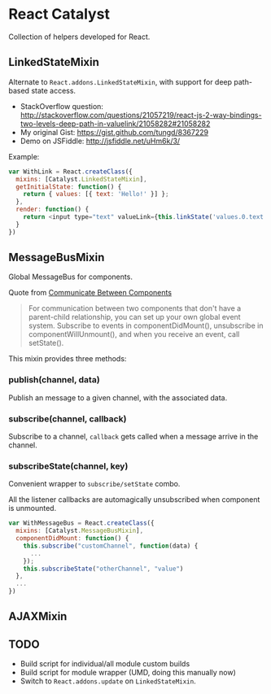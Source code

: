 
# React Catalyst

Collection of helpers developed for React.

## LinkedStateMixin

Alternate to `React.addons.LinkedStateMixin`, with support for deep path-based
state access.

- StackOverflow question: <http://stackoverflow.com/questions/21057219/react-js-2-way-bindings-two-levels-deep-path-in-valuelink/21058282#21058282>
- My original Gist: <https://gist.github.com/tungd/8367229>
- Demo on JSFiddle: <http://jsfiddle.net/uHm6k/3/>

Example:

```js
var WithLink = React.createClass({
  mixins: [Catalyst.LinkedStateMixin],
  getInitialState: function() {
    return { values: [{ text: 'Hello!' }] };
  },
  render: function() {
    return <input type="text" valueLink={this.linkState('values.0.text')} />;
  }
})
```

## MessageBusMixin

Global MessageBus for components.

Quote from [Communicate Between Components](http://facebook.github.io/react/tips/communicate-between-components.html)

> For communication between two components that don't have a parent-child
> relationship, you can set up your own global event system. Subscribe to events
> in componentDidMount(), unsubscribe in componentWillUnmount(), and when you
> receive an event, call setState().

This mixin provides three methods:

### publish(channel, data)

Publish an message to a given channel, with the associated data.

### subscribe(channel, callback)

Subscribe to a channel, `callback` gets called when a message arrive in the
channel.

### subscribeState(channel, key)

Convenient wrapper to `subscribe/setState` combo.

All the listener callbacks are automagically unsubscribed when component
is unmounted.

```js
var WithMessageBus = React.createClass({
  mixins: [Catalyst.MessageBusMixin],
  componentDidMount: function() {
    this.subscribe("customChannel", function(data) {
      ...
    });
    this.subscribeState("otherChannel", "value")
  },
  ...
})
```

## AJAXMixin

## TODO

- Build script for individual/all module custom builds
- Build script for module wrapper (UMD, doing this manually now)
- Switch to `React.addons.update` on `LinkedStateMixin`.

